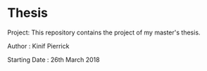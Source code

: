 # Thesis
Project: This repository contains the project of my master's thesis.

Author : Kinif Pierrick

Starting Date : 26th March 2018
